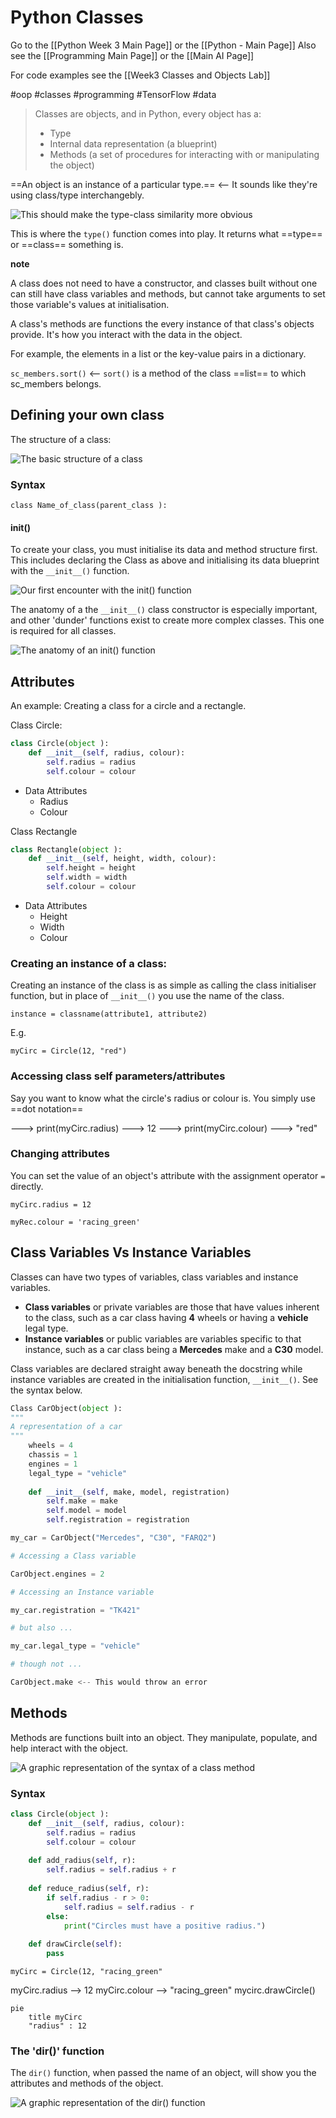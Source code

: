 # Python Classes
Go to the [[Python Week 3 Main Page]] or the [[Python - Main Page]]
Also see the [[Programming Main Page]] or the [[Main AI Page]]

For code examples see the [[Week3 Classes and Objects Lab]]

#oop #classes #programming #TensorFlow #data 

>Classes are objects, and in Python, every object has a:
> - Type
> - Internal data representation (a blueprint)
> - Methods (a set of procedures for interacting with or manipulating the object)

==An object is an instance of a particular type.== <-- It sounds like they're using class/type interchangebly.

![This should make the type-class similarity more obvious](https://i.imgur.com/vQOeGS9.png)

This is where the `type()` function comes into play. It returns what ==type== or ==class== something is.

**note**

A class does not need to have a constructor, and classes built without one can still have class variables and methods, but cannot take arguments to set those variable's values at initialisation.

A class's methods are functions the every instance of that class's objects provide. It's how you interact with the data in the object.

For example, the elements in a list or the key-value pairs in a dictionary.

`sc_members.sort()` <-- `sort()` is a method of the class ==list== to which sc_members belongs. 

## Defining your own class

The structure of a class:

![The basic structure of a class](https://i.imgur.com/miRuDUP.png)

### Syntax

`class Name_of_class(parent_class ):`

#### __init__()

To create your class, you must initialise its data and method structure first. This includes declaring the Class as above and initialising its data blueprint with the `__init__()` function.

![Our first encounter with the __init__() function](https://i.imgur.com/Sq9zPt4.png)

The anatomy of a the `__init__()` class constructor is especially important, and other 'dunder' functions exist to create more complex classes. This one is required for all classes.

![The anatomy of an __init__() function](https://i.imgur.com/L3gVzMv.png)

## Attributes

An example: Creating a class for a circle and a rectangle.

Class Circle:

```python
class Circle(object ):
	def __init__(self, radius, colour):
		self.radius = radius
		self.colour = colour
```

- Data Attributes
	- Radius
	- Colour

Class Rectangle

```python
class Rectangle(object ):
	def __init__(self, height, width, colour):
		self.height = height
		self.width = width
		self.colour = colour
```

- Data Attributes
	- Height
	- Width
	- Colour

### Creating an instance of a class:

Creating an instance of the class is as simple as calling the class initialiser function, but in place of `__init__()` you use the name of the class.

`instance = classname(attribute1, attribute2)`

E.g.

`myCirc = Circle(12, "red")`

### Accessing class self parameters/attributes

Say you want to know what the circle's radius or colour is. You simply use ==dot notation==

---> print(myCirc.radius)
---> 12
---> print(myCirc.colour)
---> "red"

### Changing attributes

You can set the value of an object's attribute with the assignment operator `=` directly.

`myCirc.radius = 12`

`myRec.colour = 'racing_green'`

## Class Variables Vs Instance Variables

Classes can have two types of variables, class variables and instance variables.

- **Class variables** or private variables are those that have values inherent to the class, such as a car class having **4** wheels or having a **vehicle** legal type. 
- **Instance variables** or public variables are variables specific to that instance, such as a car class being a **Mercedes** make and a **C30** model.

Class variables are declared straight away beneath the docstring while instance variables are created in the initialisation function, `__init__()`. See the syntax below.

```python
Class CarObject(object ):
"""
A representation of a car
"""
	wheels = 4
	chassis = 1
	engines = 1
	legal_type = "vehicle"
	
	def __init__(self, make, model, registration)
		self.make = make
		self.model = model
		self.registration = registration

my_car = CarObject("Mercedes", "C30", "FARQ2")

# Accessing a Class variable

CarObject.engines = 2

# Accessing an Instance variable

my_car.registration = "TK421"

# but also ...

my_car.legal_type = "vehicle"

# though not ...

CarObject.make <-- This would throw an error

```

## Methods

Methods are functions built into an object. They manipulate, populate, and help interact with the object.

![A graphic representation of the syntax of a class method](https://i.imgur.com/tDKla66.png)

### Syntax

```python
class Circle(object ):
	def __init__(self, radius, colour):
		self.radius = radius
		self.colour = colour
	
	def add_radius(self, r):
		self.radius = self.radius + r
	
	def reduce_radius(self, r):
		if self.radius - r > 0:
			self.radius = self.radius - r
		else:
			print("Circles must have a positive radius.")
	
	def drawCircle(self):
		pass
```

`myCirc = Circle(12, "racing_green"`

myCirc.radius
--> 12
myCirc.colour
--> "racing_green"
mycirc.drawCircle()
```mermaid
pie
	title myCirc 
	"radius" : 12
```

### The 'dir()' function

The `dir()` function, when passed the name of an object, will show you the attributes and methods of the object. 

![A graphic representation of the dir() function](https://i.imgur.com/fk4UuVY.png)